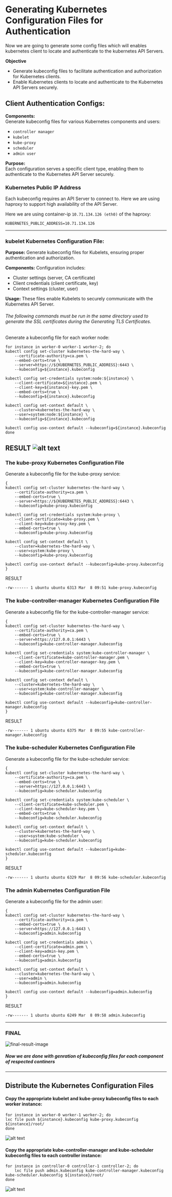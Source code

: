 # Generating Kubernetes Configuration Files for Authentication


Now we are going to generate some config files which will enables kubernetes client to locate and authenticate to the kubernetes API Servers.

**Objective**
- Generate kubeconfig files to facilitate authentication and authorization for Kubernetes clients.
- Enable Kubernetes clients to locate and authenticate to the Kubernetes API Servers securely.

## Client Authentication Configs:

**Components:**     
Generate kubeconfig files for various Kubernetes components and users:
- `controller manager`
- `kubelet`
- `kube-proxy`
- `scheduler`
- `admin user`

**Purpose:**        
Each configuration serves a specific client type, enabling them to authenticate to the Kubernetes API Server securely.


### Kubernetes Public IP Address
Each kubeconfig requires an API Server to connect to. Here we are using haproxy to support high availability of the API Server.

Here we are using container-ip `10.71.134.126 (eth0)` of the haproxy:
    
    KUBERNETES_PUBLIC_ADDRESS=10.71.134.126

---
### kubelet Kubernetes Configuration File:

**Purpose:** Generate kubeconfig files for Kubelets, ensuring proper authentication and authorization.

**Components:** Configuration includes:
- Cluster settings (server, CA certificate)
- Client credentials (client certificate, key)
- Context settings (cluster, user)

**Usage:** These files enable Kubelets to securely communicate with the Kubernetes API Server.

######  The following commands must be run in the same directory used to generate the SSL certificates during the Generating TLS Certificates.

Generate a kubeconfig file for each worker node:

    for instance in worker-0 worker-1 worker-2; do
    kubectl config set-cluster kubernetes-the-hard-way \
        --certificate-authority=ca.pem \
        --embed-certs=true \
        --server=https://${KUBERNETES_PUBLIC_ADDRESS}:6443 \
        --kubeconfig=${instance}.kubeconfig

    kubectl config set-credentials system:node:${instance} \
        --client-certificate=${instance}.pem \
        --client-key=${instance}-key.pem \
        --embed-certs=true \
        --kubeconfig=${instance}.kubeconfig

    kubectl config set-context default \
        --cluster=kubernetes-the-hard-way \
        --user=system:node:${instance} \
        --kubeconfig=${instance}.kubeconfig

    kubectl config use-context default --kubeconfig=${instance}.kubeconfig
    done

RESULT
![alt text](img-ref/image-12.png)
---
### The kube-proxy Kubernetes Configuration File
Generate a kubeconfig file for the kube-proxy service:

    {
    kubectl config set-cluster kubernetes-the-hard-way \
        --certificate-authority=ca.pem \
        --embed-certs=true \
        --server=https://${KUBERNETES_PUBLIC_ADDRESS}:6443 \
        --kubeconfig=kube-proxy.kubeconfig

    kubectl config set-credentials system:kube-proxy \
        --client-certificate=kube-proxy.pem \
        --client-key=kube-proxy-key.pem \
        --embed-certs=true \
        --kubeconfig=kube-proxy.kubeconfig

    kubectl config set-context default \
        --cluster=kubernetes-the-hard-way \
        --user=system:kube-proxy \
        --kubeconfig=kube-proxy.kubeconfig

    kubectl config use-context default --kubeconfig=kube-proxy.kubeconfig
    }

RESULT 
    
    -rw------- 1 ubuntu ubuntu 6313 Mar  8 09:51 kube-proxy.kubeconfig

### The kube-controller-manager Kubernetes Configuration File
Generate a kubeconfig file for the kube-controller-manager service:

    {
    kubectl config set-cluster kubernetes-the-hard-way \
        --certificate-authority=ca.pem \
        --embed-certs=true \
        --server=https://127.0.0.1:6443 \
        --kubeconfig=kube-controller-manager.kubeconfig

    kubectl config set-credentials system:kube-controller-manager \
        --client-certificate=kube-controller-manager.pem \
        --client-key=kube-controller-manager-key.pem \
        --embed-certs=true \
        --kubeconfig=kube-controller-manager.kubeconfig

    kubectl config set-context default \
        --cluster=kubernetes-the-hard-way \
        --user=system:kube-controller-manager \
        --kubeconfig=kube-controller-manager.kubeconfig

    kubectl config use-context default --kubeconfig=kube-controller-manager.kubeconfig
    }

RESULT

    -rw------- 1 ubuntu ubuntu 6375 Mar  8 09:55 kube-controller-manager.kubeconfig

### The kube-scheduler Kubernetes Configuration File
Generate a kubeconfig file for the kube-scheduler service:

    {
    kubectl config set-cluster kubernetes-the-hard-way \
        --certificate-authority=ca.pem \
        --embed-certs=true \
        --server=https://127.0.0.1:6443 \
        --kubeconfig=kube-scheduler.kubeconfig

    kubectl config set-credentials system:kube-scheduler \
        --client-certificate=kube-scheduler.pem \
        --client-key=kube-scheduler-key.pem \
        --embed-certs=true \
        --kubeconfig=kube-scheduler.kubeconfig

    kubectl config set-context default \
        --cluster=kubernetes-the-hard-way \
        --user=system:kube-scheduler \
        --kubeconfig=kube-scheduler.kubeconfig

    kubectl config use-context default --kubeconfig=kube-scheduler.kubeconfig
    }

RESULT 

    -rw------- 1 ubuntu ubuntu 6329 Mar  8 09:56 kube-scheduler.kubeconfig


### The admin Kubernetes Configuration File
Generate a kubeconfig file for the admin user:

    {
    kubectl config set-cluster kubernetes-the-hard-way \
        --certificate-authority=ca.pem \
        --embed-certs=true \
        --server=https://127.0.0.1:6443 \
        --kubeconfig=admin.kubeconfig

    kubectl config set-credentials admin \
        --client-certificate=admin.pem \
        --client-key=admin-key.pem \
        --embed-certs=true \
        --kubeconfig=admin.kubeconfig

    kubectl config set-context default \
        --cluster=kubernetes-the-hard-way \
        --user=admin \
        --kubeconfig=admin.kubeconfig

    kubectl config use-context default --kubeconfig=admin.kubeconfig
    }

RESULT

    -rw------- 1 ubuntu ubuntu 6249 Mar  8 09:58 admin.kubeconfig

---
### FINAL

![final-result-image](img-ref/image-14.png)

##### Now we are done with genration of kubeconfig files for each component of respected continers
---

## Distribute the Kubernetes Configuration Files

#### Copy the appropriate kubelet and kube-proxy kubeconfig files to each worker instance:

    for instance in worker-0 worker-1 worker-2; do
    lxc file push ${instance}.kubeconfig kube-proxy.kubeconfig ${instance}/root/
    done


![alt text](img-ref/image-15.png)
#### Copy the appropriate kube-controller-manager and kube-scheduler kubeconfig files to each controller instance:
    
    for instance in controller-0 controller-1 controller-2; do
        lxc file push admin.kubeconfig kube-controller-manager.kubeconfig kube-scheduler.kubeconfig ${instance}/root/
    done
    
![alt text](img-ref/image-16.png)